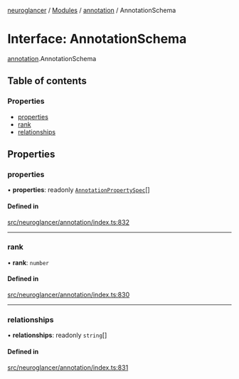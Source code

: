 [neuroglancer](../README.md) / [Modules](../modules.md) / [annotation](../modules/annotation.md) / AnnotationSchema

# Interface: AnnotationSchema

[annotation](../modules/annotation.md).AnnotationSchema

## Table of contents

### Properties

- [properties](annotation.AnnotationSchema.md#properties)
- [rank](annotation.AnnotationSchema.md#rank)
- [relationships](annotation.AnnotationSchema.md#relationships)

## Properties

### properties

• **properties**: readonly [`AnnotationPropertySpec`](../modules/annotation.md#annotationpropertyspec)[]

#### Defined in

[src/neuroglancer/annotation/index.ts:832](https://github.com/ActiveBrainAtlas2/neuroglancer/blob/1beb5d34/src/neuroglancer/annotation/index.ts#L832)

___

### rank

• **rank**: `number`

#### Defined in

[src/neuroglancer/annotation/index.ts:830](https://github.com/ActiveBrainAtlas2/neuroglancer/blob/1beb5d34/src/neuroglancer/annotation/index.ts#L830)

___

### relationships

• **relationships**: readonly `string`[]

#### Defined in

[src/neuroglancer/annotation/index.ts:831](https://github.com/ActiveBrainAtlas2/neuroglancer/blob/1beb5d34/src/neuroglancer/annotation/index.ts#L831)
